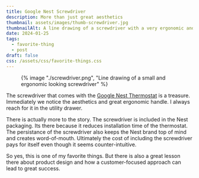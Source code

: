 ```yaml
---
title: Google Nest Screwdriver
description: More than just great aesthetics
thumbnail: assets/images/thumb-screwdriver.jpg
thumbnailAlt: A line drawing of a screwdriver with a very ergonomic and rounded handle 
date: 2024-01-25
tags:
  - favorite-thing
  - post
draft: false
css: /assets/css/favorite-things.css
---
```

 <figure class="sketch">
  {% image "./screwdriver.png", "Line drawing of a small and ergonomic looking screwdriver" %}
<figcaption></figcaption>
</figure>

The screwdriver that comes with the [Google Nest Thermostat](https://www.bould.com/work/nest-thermostat) is a treasure. Immediately we notice the aesthetics and great ergonomic handle. I always reach for it in the utility drawer.

There is actually more to the story. The screwdriver is included in the Nest packaging. Its there because it reduces installation time of the thermostat. The persistance of the screwdriver also keeps the Nest brand top of mind and creates word-of-mouth. Ultimately the cost of including the screwdriver pays for itself even though it seems counter-intuitive.

So yes, this is one of my favorite things. But there is also a great lesson there about product design and how a customer-focused approach can lead to great success. 